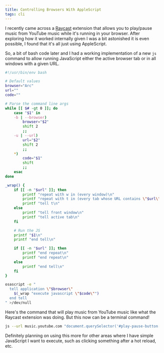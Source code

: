 ```yaml
---
title: Controlling Browsers With AppleScript
tags: cli
---
```


I recently came across a [Raycast](https://www.raycast.com) extension that
allows you to play/pause music from YouTube music while it's running in your
browser. After exploring how it worked internally given I was a bit astonished
it is even possible, I found that it's all just using AppleScript.

So, a bit of bash code later and I had a working implementation of a new `js`
command to allow running JavaScript either the active browser tab or in all
windows with a given URL.

```bash js
#!/usr/bin/env bash

# Default values
browser="Arc"
url=""
code=""

# Parse the command line args
while [[ $# -gt 0 ]]; do
	case "$1" in
	-b | --browser)
		browser="$2"
		shift 2
		;;
	-u | --url)
		url="$2"
		shift 2
		;;
	*)
		code="$1"
		shift
		;;
	esac
done

_wrap() {
	if [[ -n "$url" ]]; then
		printf "repeat with w in (every window)\n"
		printf "repeat with t in (every tab whose URL contains \"$url\") of w\n"
		printf "tell t\n"
	else
		printf "tell front window\n"
		printf "tell active tab\n"
	fi

	# Run the JS
	printf "$1\n"
	printf "end tell\n"

	if [[ -n "$url" ]]; then
		printf "end repeat\n"
		printf "end repeat\n"
	else
		printf "end tell\n"
	fi
}

osascript -e "
  tell application \"$browser\"
    $(_wrap "execute javascript \"$code\"")
  end tell
" >/dev/null
```

Here's the command that will play music from YouTube music like what the Raycast
extension was doing. But this now can be a terminal command!

```bash play
js --url music.youtube.com "document.querySelector('#play-pause-button[aria-label=Play]').click()"
```

Definitely planning on using this more for other areas where I have simple
JavaScript I want to execute, such as clicking something after a hot reload,
etc.

